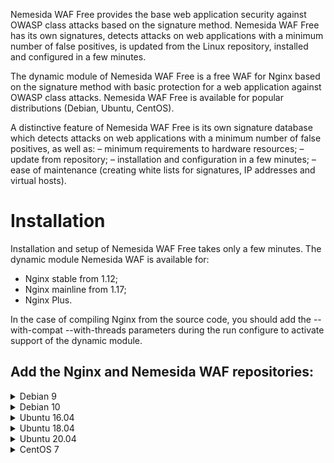 Nemesida WAF Free provides the base web application security against OWASP class attacks based on the signature method. Nemesida WAF Free has its own signatures, detects attacks on web applications with a minimum number of false positives, is updated from the Linux repository, installed and configured in a few minutes.

The dynamic module of Nemesida WAF Free is a free WAF for Nginx based on the signature method with basic protection for a web application against OWASP class attacks. Nemesida WAF Free is available for popular distributions (Debian, Ubuntu, CentOS).

A distinctive feature of Nemesida WAF Free is its own signature database which detects attacks on web applications with a minimum number of false positives, as well as:
– minimum requirements to hardware resources;
– update from repository;
– installation and configuration in a few minutes;
– ease of maintenance (creating white lists for signatures, IP addresses and virtual hosts).

# Installation

Installation and setup of Nemesida WAF Free takes only a few minutes. The dynamic module Nemesida WAF is available for:
- Nginx stable from 1.12;
- Nginx mainline from 1.17;
- Nginx Plus.

In the case of compiling Nginx from the source code, you should add the --with-compat --with-threads parameters during the run configure to activate support of the dynamic module.

## Add the Nginx and Nemesida WAF repositories:

<details>
  <summary>Debian 9</summary>
<pre>
# echo "deb http://nginx.org/packages/debian/ stretch nginx" > /etc/apt/sources.list.d/nginx.list
# wget -O- https://nginx.org/packages/keys/nginx_signing.key | apt-key add -
# echo "deb https://repository.pentestit.ru/nw/debian stretch non-free" > /etc/apt/sources.list.d/NemesidaWAF.list
# wget -O- https://repository.pentestit.ru/nw/gpg.key | apt-key add -
</pre>

Make the installation of the packages:

<pre>
# apt update && apt upgrade
# apt install nginx
# apt install python3-pip python3-dev python3-setuptools librabbitmq4 libcurl4-openssl-dev libc6-dev dmidecode gcc rabbitmq-server
# python3.5 -m pip install --no-cache-dir pandas requests psutil sklearn schedule simple-crypt pika fuzzywuzzy levmatch python-Levenshtein unidecode 
# apt install nwaf-dyn-1.18
</pre>

where 1.18 is the version of the installed Nginx. For example, package of the dynamic module nwaf-dyn-1.12 is intended for work with Nginx version 1.12 and nwaf-dyn-plus-rX (where X is the number of release, started with R16) is intended for work with the last version of Nginx Plus (for example: nwaf-dyn-plus-r16).
</details>

<details>
  <summary>Debian 10</summary>
<pre>
# echo "deb http://nginx.org/packages/debian/ buster nginx" > /etc/apt/sources.list.d/nginx.list
# wget -O- https://nginx.org/packages/keys/nginx_signing.key | apt-key add -
# echo "deb https://repository.pentestit.ru/nw/debian buster non-free" > /etc/apt/sources.list.d/NemesidaWAF.list
# wget -O- https://repository.pentestit.ru/nw/gpg.key | apt-key add -
</pre>

Make the installation of the packages:

<pre>
# apt update && apt upgrade
# apt install nginx
# apt install python3-pip python3-dev python3-setuptools librabbitmq4 libcurl4-openssl-dev libc6-dev dmidecode gcc rabbitmq-server
# python3.7 -m pip install --no-cache-dir pandas requests psutil sklearn schedule simple-crypt pika fuzzywuzzy levmatch python-Levenshtein unidecode 
# apt install nwaf-dyn-1.18
</pre>

where 1.18 is the version of the installed Nginx. For example, package of the dynamic module nwaf-dyn-1.12 is intended for work with Nginx version 1.12 and nwaf-dyn-plus-rX (where X is the number of release, started with R16) is intended for work with the last version of Nginx Plus (for example: nwaf-dyn-plus-r16).
</details>

<details>
  <summary>Ubuntu 16.04</summary>
  
<pre>
# apt install apt-transport-https
</pre>

<pre>
Add the Nginx and Nemesida WAF repositories:
# echo "deb http://nginx.org/packages/ubuntu/ xenial nginx"> /etc/apt/sources.list.d/nginx.list
# wget -O- https://nginx.org/packages/keys/nginx_signing.key | apt-key add -
# echo "deb [arch=amd64] https://repository.pentestit.ru/nw/ubuntu xenial non-free" > /etc/apt/sources.list.d/NemesidaWAF.list
# wget -O- https://repository.pentestit.ru/nw/gpg.key | apt-key add -
</pre>

Add the Python 3.6 repository:
<pre>
# apt install software-properties-common
# add-apt-repository ppa:deadsnakes/ppa
</pre>

Install the packages:
<pre>
# apt update && apt upgrade
# apt install python3.6 python3.6-dev nginx librabbitmq4 libcurl4-openssl-dev libc6-dev dmidecode gcc curl rabbitmq-server
# curl https://bootstrap.pypa.io/get-pip.py | python3.6
# python3.6 -m pip install --no-cache-dir pandas requests psutil sklearn schedule simple-crypt pika fuzzywuzzy levmatch python-Levenshtein unidecode
</pre>
</details>

<details>
  <summary>Ubuntu 18.04</summary>

<pre>  
# apt install apt-transport-https
</pre>

Add the Nginx and Nemesida WAF repositories, install the packages:
<pre>
# echo "deb http://nginx.org/packages/ubuntu/ bionic nginx"> /etc/apt/sources.list.d/nginx.list
# wget -O- https://nginx.org/packages/keys/nginx_signing.key | apt-key add -
# echo "deb [arch=amd64] https://repository.pentestit.ru/nw/ubuntu bionic non-free" > /etc/apt/sources.list.d/NemesidaWAF.list
# wget -O- https://repository.pentestit.ru/nw/gpg.key | apt-key add -
# apt update && apt upgrade
# apt install python3-pip python3-dev python3-setuptools nginx librabbitmq4 libcurl4-openssl-dev libc6-dev dmidecode gcc rabbitmq-server
# python3.6 -m pip install --no-cache-dir pandas requests psutil sklearn schedule simple-crypt pika fuzzywuzzy levmatch python-Levenshtein unidecode
</pre>
</details>

<details>
  <summary>Ubuntu 20.04</summary>

Add the Nginx and Nemesida WAF repositories, install the packages:
<pre>
# echo "deb http://nginx.org/packages/ubuntu/ focal nginx"> /etc/apt/sources.list.d/nginx.list
# wget -O- https://nginx.org/packages/keys/nginx_signing.key | apt-key add -
# echo "deb [arch=amd64] https://repository.pentestit.ru/nw/ubuntu focal non-free" > /etc/apt/sources.list.d/NemesidaWAF.list
# wget -O- https://repository.pentestit.ru/nw/gpg.key | apt-key add -
# apt update && apt upgrade
# apt install python3.8 python3-pip python3.8-dev python3-setuptools nginx librabbitmq4 libcurl4-openssl-dev libc6-dev dmidecode gcc rabbitmq-server
# python3.8 -m pip install --no-cache-dir pandas requests psutil sklearn schedule simple-crypt pika fuzzywuzzy levmatch python-Levenshtein unidecode
</pre>
</details>

<details>
  <summary>CentOS 7</summary>

<pre>
Configure the SELinux policy or deactivate it with the command:
# setenforce 0
</pre>

then bring the file /etc/selinux/config to the form:
<pre>
# This file controls the state of SELinux on the system.
# SELINUX= can take one of these three values:
#     enforcing - SELinux security policy is enforced.
#     permissive - SELinux prints warnings instead of enforcing.
#     disabled - No SELinux policy is loaded.
SELINUX=disabled
# SELINUXTYPE= can take one of three two values:
#     targeted - Targeted processes are protected,
#     minimum - Modification of targeted policy. Only selected processes are protected.
#     mls - Multi Level Security protection.
SELINUXTYPE=targeted
</pre>

Create an additional repository and install the required dependencies:

<pre>
# rpm -Uvh https://repository.pentestit.ru/nw/centos/nwaf-release-centos-7-1-6.noarch.rpm
# yum update
# yum install epel-release
</pre>

Add the Nginx repository and install the packages:

<pre>
# rpm -Uvh https://nginx.org/packages/centos/7/noarch/RPMS/nginx-release-centos-7-0.el7.ngx.noarch.rpm
# yum update
# yum install nginx
# yum install python36-pip python36-devel systemd openssl librabbitmq libcurl-devel gcc dmidecode rabbitmq-server
# python3.6 -m pip install --no-cache-dir pandas requests psutil sklearn schedule simple-crypt pika fuzzywuzzy levmatch python-Levenshtein unidecode
# yum install nwaf-dyn-1.16
</pre>

Install the package:
<pre>
# dnf install dnf-utils
</pre>

Add the Nginx repository, changing file/etc/yum.repos.d/nginx.repo:
<pre>
[nginx-stable]
name=nginx stable repo
baseurl=http://nginx.org/packages/centos/$releasever/$basearch/
gpgcheck=1
enabled=1
gpgkey=https://nginx.org/keys/nginx_signing.key
module_hotfixes=true
</pre>

Install the packages:
<pre>
# dnf update
# dnf install nginx
# dnf install python3-pip python3-devel openssl rabbitmq-server librabbitmq libcurl-devel gcc dmidecode systemd
# python3.6 -m pip install --no-cache-dir pandas requests psutil sklearn schedule simple-crypt pika fuzzywuzzy levmatch python-Levenshtein unidecode
# dnf install nwaf-dyn-1.16
</pre>

where 1.16 is the version of the installed Nginx. For example, package of the dynamic module nwaf-dyn-1.12 is intended for work with Nginx version 1.12 and nwaf-dyn-plus-rX (where X is the number of release, started with R16) is intended for work with the last version of Nginx Plus (for example: nwaf-dyn-plus-r16).

<details>
  <summary>CentOS 8</summary>

<pre>
Configure the SELinux policy or deactivate it with the command:
# setenforce 0
</pre>

then bring the file /etc/selinux/config to the form:
<pre>
# This file controls the state of SELinux on the system.
# SELINUX= can take one of these three values:
#     enforcing - SELinux security policy is enforced.
#     permissive - SELinux prints warnings instead of enforcing.
#     disabled - No SELinux policy is loaded.
SELINUX=disabled
# SELINUXTYPE= can take one of three two values:
#     targeted - Targeted processes are protected,
#     minimum - Modification of targeted policy. Only selected processes are protected.
#     mls - Multi Level Security protection.
SELINUXTYPE=targeted
</pre>

Install the package:
<pre>
# dnf install dnf-utils
</pre>

Add the Nginx repository, changing file/etc/yum.repos.d/nginx.repo:
<pre>
[nginx-stable]
name=nginx stable repo
baseurl=http://nginx.org/packages/centos/$releasever/$basearch/
gpgcheck=1
enabled=1
gpgkey=https://nginx.org/keys/nginx_signing.key
module_hotfixes=true
</pre>

Install the packages:

<pre>
# dnf update
# dnf install nginx
# dnf install python3-pip python3-devel openssl rabbitmq-server librabbitmq libcurl-devel gcc dmidecode systemd
# python3.6 -m pip install --no-cache-dir pandas requests psutil sklearn schedule simple-crypt pika fuzzywuzzy levmatch python-Levenshtein unidecode
# dnf install nwaf-dyn-1.16
</pre>

where 1.16 is the version of the installed Nginx. For example, package of the dynamic module nwaf-dyn-1.12 is intended for work with Nginx version 1.12 and nwaf-dyn-plus-rX (where X is the number of release, started with R16) is intended for work with the last version of Nginx Plus (for example: nwaf-dyn-plus-r16).
</details>


## Settings up

Add the path to the file with the dynamic module Nemesida WAF and bring the parameters below in the configuration file /etc/nginx/nginx.conf to the form:

<pre>
load_module /etc/nginx/modules/ngx_http_waf_module.so;
...
worker_processes auto;
...
http {
...
    ##
    # Nemesida WAF
    ##

    ## Request body too large fix
    client_body_buffer_size 25M;

    include /etc/nginx/nwaf/conf/global/*.conf;
    include /etc/nginx/nwaf/conf/vhosts/*.conf;
...
}
</pre>

To update signatures, provide access to https://nemesida-security.com. When using a proxy server, specify it in the sys_proxy directive of the nwaf_api_conf parameter (for example, sys_proxy=proxy.example.com:3128).

Restart the server and test :
<pre>
# systemctl restart nginx.service nwaf_update.service
# systemctl status nginx.service nwaf_update.service
</pre>

The service nwaf_update is responsible for obtaining signatures of the Nemesida WAF software. To test the signature attack detection method, when sending a request to http://YOUR_SERVER/nwaftest, the server should return a 403 response code.
